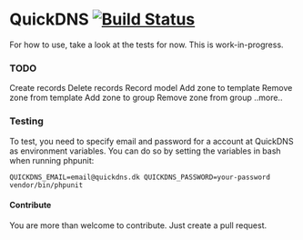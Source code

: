 QuickDNS [![Build Status](https://travis-ci.org/kasperhartwich/quickdns.svg?branch=master)](https://travis-ci.org/kasperhartwich/quickdns)
========

For how to use, take a look at the tests for now. This is work-in-progress.

### TODO
Create records
Delete records
Record model
Add zone to template
Remove zone from template
Add zone to group
Remove zone from group
..more..

### Testing
To test, you need to specify email and password for a account at QuickDNS as environment variables.
You can do so by setting the variables in bash when running phpunit:

`QUICKDNS_EMAIL=email@quickdns.dk QUICKDNS_PASSWORD=your-password vendor/bin/phpunit`


#### Contribute
You are more than welcome to contribute. Just create a pull request.
